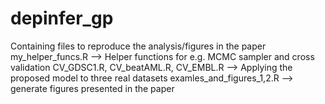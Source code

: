 # depinfer_gp
Containing files to reproduce the analysis/figures in the paper
my_helper_funcs.R --> Helper functions for e.g. MCMC sampler and cross validation
CV_GDSC1.R, CV_beatAML.R, CV_EMBL.R  --> Applying the proposed model to three real datasets
examles_and_figures_1,2.R --> generate figures presented in the paper

